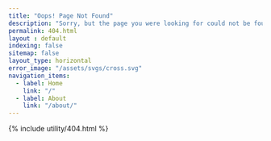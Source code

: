 ```yaml
---
title: "Oops! Page Not Found"
description: "Sorry, but the page you were looking for could not be found."
permalink: 404.html
layout : default
indexing: false
sitemap: false
layout_type: horizontal
error_image: "/assets/svgs/cross.svg"
navigation_items:
  - label: Home
    link: "/"
  - label: About
    link: "/about/"
---
```


{% include utility/404.html %}